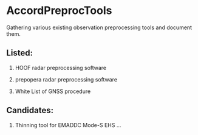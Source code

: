 # AccordPreprocTools
Gathering various existing observation preprocessing tools and document them.

## Listed:

1) HOOF radar preprocessing software
   
2) prepopera radar preprocessing software
   
3) White List of GNSS procedure
   
## Candidates:

1) Thinning tool for EMADDC Mode-S EHS
...
